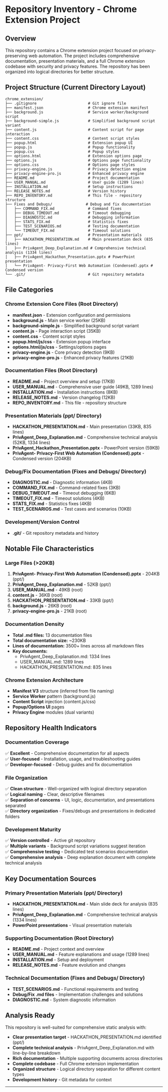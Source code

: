# Repository Inventory - Chrome Extension Project

## Overview

This repository contains a Chrome extension project focused on privacy-preserving web automation. The project includes comprehensive documentation, presentation materials, and a full Chrome extension codebase with security and privacy features. The repository has been organized into logical directories for better structure.

## Project Structure (Current Directory Layout)

```
chrome_extension/
├── .gitignore                       # Git ignore file
├── manifest.json                    # Chrome extension manifest
├── background.js                    # Service worker/background script
├── background-simple.js             # Simplified background script variant
├── content.js                       # Content script for page interaction
├── content.css                      # Content script styles
├── popup.html                       # Extension popup UI
├── popup.js                         # Popup functionality
├── popup.css                        # Popup styles
├── options.html                     # Extension options page
├── options.js                       # Options page functionality  
├── options.css                      # Options page styles
├── privacy-engine.js                # Privacy detection engine
├── privacy-engine-pro.js            # Enhanced privacy engine
├── README.md                        # Project documentation
├── USER_MANUAL.md                   # User guide (1289 lines)
├── INSTALLATION.md                  # Setup instructions
├── RELEASE_NOTES.md                 # Version history
├── REPO_INVENTORY.md                # This file - repository structure
├── Fixes and Debugs/               # Debug and fix documentation
│   ├── COMMAND_FIX.md               # Command fixes
│   ├── DEBUG_TIMEOUT.md             # Timeout debugging
│   ├── DIAGNOSTIC.md                # Debugging information
│   ├── STATS_FIX.md                 # Statistics fixes
│   ├── TEST_SCENARIOS.md            # Testing documentation
│   └── TIMEOUT_FIX.md               # Timeout solutions
├── ppt/                             # Presentation materials
│   ├── HACKATHON_PRESENTATION.md    # Main presentation deck (835 lines)
│   ├── PrivAgent_Deep_Explanation.md # Comprehensive technical analysis (1334 lines)
│   ├── PrivAgent_Hackathon_Presentation.pptx # PowerPoint presentation
│   └── PrivAgent- Privacy-First Web Automation (Condensed).pptx # Condensed version
└── .git/                            # Git repository metadata
```

## File Categories

### Chrome Extension Core Files (Root Directory)
- **manifest.json** - Extension configuration and permissions
- **background.js** - Main service worker (25KB)
- **background-simple.js** - Simplified background script variant
- **content.js** - Page interaction script (35KB)  
- **content.css** - Content script styles
- **popup.html/js/css** - Extension popup interface
- **options.html/js/css** - Settings/options pages
- **privacy-engine.js** - Core privacy detection (9KB)
- **privacy-engine-pro.js** - Enhanced privacy features (21KB)

### Documentation Files (Root Directory)
- **README.md** - Project overview and setup (17KB)
- **USER_MANUAL.md** - Comprehensive user guide (49KB, 1289 lines)
- **INSTALLATION.md** - Installation instructions (8KB)
- **RELEASE_NOTES.md** - Version changelog (12KB)
- **REPO_INVENTORY.md** - This file - repository structure

### Presentation Materials (ppt/ Directory)
- **HACKATHON_PRESENTATION.md** - Main presentation (33KB, 835 lines)
- **PrivAgent_Deep_Explanation.md** - Comprehensive technical analysis (52KB, 1334 lines)
- **PrivAgent_Hackathon_Presentation.pptx** - PowerPoint version (59KB)
- **PrivAgent- Privacy-First Web Automation (Condensed).pptx** - Condensed version (204KB)

### Debug/Fix Documentation (Fixes and Debugs/ Directory)
- **DIAGNOSTIC.md** - Diagnostic information (4KB)
- **COMMAND_FIX.md** - Command-related fixes (3KB)
- **DEBUG_TIMEOUT.md** - Timeout debugging (6KB)
- **TIMEOUT_FIX.md** - Timeout solutions (4KB)
- **STATS_FIX.md** - Statistics fixes (4KB)
- **TEST_SCENARIOS.md** - Test cases and scenarios (10KB)

### Development/Version Control
- **.git/** - Git repository metadata and history

## Notable File Characteristics

### Large Files (>20KB)
1. **PrivAgent- Privacy-First Web Automation (Condensed).pptx** - 204KB (ppt/)
2. **PrivAgent_Deep_Explanation.md** - 52KB (ppt/)
3. **USER_MANUAL.md** - 49KB (root)
4. **content.js** - 36KB (root)
5. **HACKATHON_PRESENTATION.md** - 33KB (ppt/)
6. **background.js** - 26KB (root)
7. **privacy-engine-pro.js** - 21KB (root)

### Documentation Density
- **Total .md files:** 13 documentation files
- **Total documentation size:** ~230KB
- **Lines of documentation:** 3500+ lines across all markdown files
- **Key documents:**
  - PrivAgent_Deep_Explanation.md: 1334 lines
  - USER_MANUAL.md: 1289 lines
  - HACKATHON_PRESENTATION.md: 835 lines

### Chrome Extension Architecture
- **Manifest V3** structure (inferred from file naming)
- **Service Worker** pattern (background.js)
- **Content Script** injection (content.js/css)
- **Popup/Options UI** pages
- **Privacy Engine** modules (dual variants)

## Repository Health Indicators

### Documentation Coverage
✅ **Excellent** - Comprehensive documentation for all aspects  
✅ **User-focused** - Installation, usage, and troubleshooting guides  
✅ **Developer-focused** - Debug guides and fix documentation  

### File Organization
✅ **Clean structure** - Well-organized with logical directory separation  
✅ **Logical naming** - Clear, descriptive filenames  
✅ **Separation of concerns** - UI, logic, documentation, and presentations separated  
✅ **Directory organization** - Fixes/debugs and presentations in dedicated folders  

### Development Maturity
✅ **Version controlled** - Active git repository  
✅ **Multiple variants** - Background script variations suggest iteration  
✅ **Comprehensive testing** - Dedicated test scenarios documentation  
✅ **Comprehensive analysis** - Deep explanation document with complete technical analysis  

## Key Documentation Sources

### Primary Presentation Materials (ppt/ Directory)
- **HACKATHON_PRESENTATION.md** - Main slide deck for analysis (835 lines)
- **PrivAgent_Deep_Explanation.md** - Comprehensive technical analysis (1334 lines)
- **PowerPoint presentations** - Visual presentation materials

### Supporting Documentation (Root Directory) 
- **README.md** - Project context and overview
- **USER_MANUAL.md** - Feature explanations and usage (1289 lines)
- **INSTALLATION.md** - Setup and deployment
- **RELEASE_NOTES.md** - Feature evolution and changes

### Technical Documentation (Fixes and Debugs/ Directory)
- **TEST_SCENARIOS.md** - Functional requirements and testing
- **Debug/Fix .md files** - Implementation challenges and solutions
- **DIAGNOSTIC.md** - System diagnostic information

## Analysis Ready

This repository is well-suited for comprehensive static analysis with:
- **Clear presentation target** - HACKATHON_PRESENTATION.md identified (ppt/)
- **Complete technical analysis** - PrivAgent_Deep_Explanation.md with line-by-line breakdown
- **Rich documentation** - Multiple supporting documents across directories
- **Complete codebase** - Full Chrome extension implementation  
- **Organized structure** - Logical directory separation for different content types
- **Development history** - Git metadata for context

---